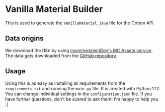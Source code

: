 # Vanilla Material Builder

This is used to generate the `VanillaMaterial.java` file for the Cotton API.

## Data origins

We download the I18n by using [InventivetalentDev's MC Assets service](https://mcasset.cloud/). The data gets downloaded
from the [GitHub repository](https://github.com/InventivetalenDev/minecraft-assets/).

## Usage

Using this is as easy as installing all requirements from the `requirements.txt` and running the `main.py` file. It is
created with Python 1.12. You can change individual settings in the `configuration.json` file. If you have further
questions, don't be scared to ask them! I'm happy to help you :]
